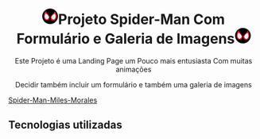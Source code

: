 <h1 align="center"><img src="./imgs/favicon-32x32.png">Projeto Spider-Man Com Formulário e Galeria de Imagens<img src="./imgs/favicon-32x32.png"></h1> 

<p align="center">Este Projeto é uma Landing Page um Pouco mais entusiasta Com muitas animações</p>
<p align="center">Decidir também incluir um formulário e também uma galeria de imagens</p>


[Spider-Man-Miles-Morales](https://diogokenway.github.io/projeto-spiderman/#gallery,  "Click Aqui para ver o projeto")


## Tecnologias utilizadas